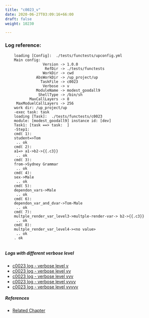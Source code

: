 ```yaml
---
title: "c0023_v"
date: 2020-06-27T03:09:16+66:00
draft: false
weight: 10230

---
```


### Log reference: <no value>

```
    loading [Config]:  ./tests/functests/upconfig.yml
    Main config:
                 Version -> 1.0.0
                  RefDir -> ./tests/functests
                 WorkDir -> cwd
              AbsWorkDir -> /up_project/up
                TaskFile -> c0023
                 Verbose -> v
              ModuleName -> modest_goodall9
               ShellType -> /bin/sh
           MaxCallLayers -> 8
     MaxModuelCallLayers -> 256
    work dir: /up_project/up
    -exec task: task
    loading [Task]:  ./tests/functests/c0023
    module: [modest_goodall9] instance id: [dev]
    Task1: [task ==> task:  ]
    -Step1:
    cmd( 1):
    student=>Tom
     .. ok
    cmd( 2):
    a1=> a1->b2->{{.c3}}
     .. ok
    cmd( 3):
    from->Sydney Grammar
     .. ok
    cmd( 4):
    sex->Male
     .. ok
    cmd( 5):
    dependon_vars->Male
     .. ok
    cmd( 6):
    dependon_var_and_dvar->Tom-Male
     .. ok
    cmd( 7):
    multple_render_var_level3->multple-render-var-> b2->{{.c3}}
     .. ok
    cmd( 8):
    multple_render_var_level4-><no value>
     .. ok
    . ok
    
```

##### Logs with different verbose level
* [c0023 log - verbose level v](../../logs/c0023_v)
* [c0023 log - verbose level vv](../../logs/c0023_vv)
* [c0023 log - verbose level vvv](../../logs/c0023_vvv)
* [c0023 log - verbose level vvvv](../../logs/c0023_vvvv)
* [c0023 log - verbose level vvvvv](../../logs/c0023_vvvvv)

##### References
* [Related Chapter](../../dvars/c0023)
